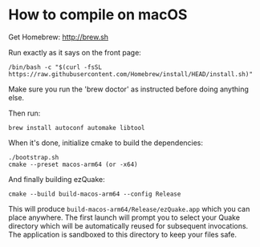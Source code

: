 # How to compile on macOS

Get Homebrew: http://brew.sh

Run exactly as it says on the front page:
```
/bin/bash -c "$(curl -fsSL https://raw.githubusercontent.com/Homebrew/install/HEAD/install.sh)"
```

Make sure you run the 'brew doctor' as instructed before doing anything else.

Then run:
```
brew install autoconf automake libtool
```

When it's done, initialize cmake to build the dependencies:
```
./bootstrap.sh
cmake --preset macos-arm64 (or -x64)
```

And finally building ezQuake:
```
cmake --build build-macos-arm64 --config Release
```

This will produce `build-macos-arm64/Release/ezQuake.app` which you can place anywhere. The first
launch will prompt you to select your Quake directory which will be automatically reused for
subsequent invocations. The application is sandboxed to this directory to keep your files safe.